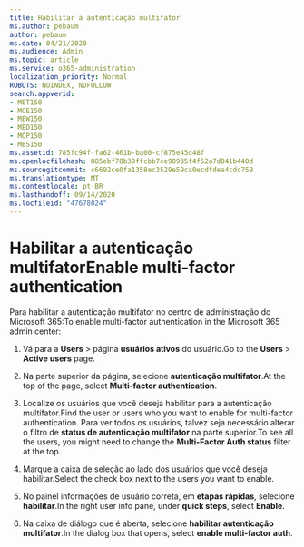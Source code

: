 ```yaml
---
title: Habilitar a autenticação multifator
ms.author: pebaum
author: pebaum
ms.date: 04/21/2020
ms.audience: Admin
ms.topic: article
ms.service: o365-administration
localization_priority: Normal
ROBOTS: NOINDEX, NOFOLLOW
search.appverid:
- MET150
- MOE150
- MEW150
- MED150
- MOP150
- MBS150
ms.assetid: 785fc94f-fa62-461b-ba00-cf875e45d48f
ms.openlocfilehash: 885ebf78b39ffcbb7ce98935f4f52a7d041b440d
ms.sourcegitcommit: c6692ce0fa1358ec3529e59ca0ecdfdea4cdc759
ms.translationtype: MT
ms.contentlocale: pt-BR
ms.lasthandoff: 09/14/2020
ms.locfileid: "47678024"
---
```

# <a name="enable-multi-factor-authentication"></a><span data-ttu-id="2e654-102">Habilitar a autenticação multifator</span><span class="sxs-lookup"><span data-stu-id="2e654-102">Enable multi-factor authentication</span></span>

<span data-ttu-id="2e654-103">Para habilitar a autenticação multifator no centro de administração do Microsoft 365:</span><span class="sxs-lookup"><span data-stu-id="2e654-103">To enable multi-factor authentication in the Microsoft 365 admin center:</span></span>

1. <span data-ttu-id="2e654-104">Vá para a **Users** \> página **usuários ativos** do usuário.</span><span class="sxs-lookup"><span data-stu-id="2e654-104">Go to the **Users** \> **Active users** page.</span></span>
    
2. <span data-ttu-id="2e654-105">Na parte superior da página, selecione **autenticação multifator**.</span><span class="sxs-lookup"><span data-stu-id="2e654-105">At the top of the page, select **Multi-factor authentication**.</span></span> 
    
3. <span data-ttu-id="2e654-106">Localize os usuários que você deseja habilitar para a autenticação multifator.</span><span class="sxs-lookup"><span data-stu-id="2e654-106">Find the user or users who you want to enable for multi-factor authentication.</span></span> <span data-ttu-id="2e654-107">Para ver todos os usuários, talvez seja necessário alterar o filtro de **status de autenticação multifator** na parte superior.</span><span class="sxs-lookup"><span data-stu-id="2e654-107">To see all the users, you might need to change the **Multi-Factor Auth status** filter at the top.</span></span>
    
4. <span data-ttu-id="2e654-108">Marque a caixa de seleção ao lado dos usuários que você deseja habilitar.</span><span class="sxs-lookup"><span data-stu-id="2e654-108">Select the check box next to the users you want to enable.</span></span>
    
5.  <span data-ttu-id="2e654-109">No painel informações de usuário correta, em **etapas rápidas**, selecione **habilitar**.</span><span class="sxs-lookup"><span data-stu-id="2e654-109">In the right user info pane, under **quick steps**, select **Enable**.</span></span> 
    
6. <span data-ttu-id="2e654-110">Na caixa de diálogo que é aberta, selecione **habilitar autenticação multifator**.</span><span class="sxs-lookup"><span data-stu-id="2e654-110">In the dialog box that opens, select **enable multi-factor auth**.</span></span> 
    

